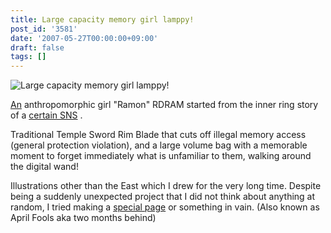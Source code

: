 ```yaml
---
title: Large capacity memory girl lamppy!
post_id: '3581'
date: '2007-05-27T00:00:00+09:00'
draft: false
tags: []
---
```


![Large capacity memory girl lamppy!](https://danmaq.com/!/RAMTAN1GBRIMM/ram_face_sss.jpg)

[An](http://mixi.jp/) anthropomorphic girl "Ramon" RDRAM started from the inner ring story of a [certain SNS](http://mixi.jp/) .

Traditional Temple Sword Rim Blade that cuts off illegal memory access (general protection violation), and a large volume bag with a memorable moment to forget immediately what is unfamiliar to them, walking around the digital wand!

Illustrations other than the East which I drew for the very long time. Despite being a suddenly unexpected project that I did not think about anything at random, I tried making a [special page](/!/RAMTAN1GBRIMM/) or something in vain. (Also known as April Fools aka two months behind)
